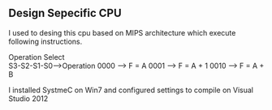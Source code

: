 ## Design Sepecific CPU 

I used to desing this cpu based on MIPS architecture which execute following instructions.

  Operation Select      
  S3-S2-S1-S0-->Operation
  0000 --> F = A
  0001 --> F = A + 1
  0010 --> F = A + B
  

I installed SystmeC on Win7 and configured settings to compile on Visual Studio 2012
